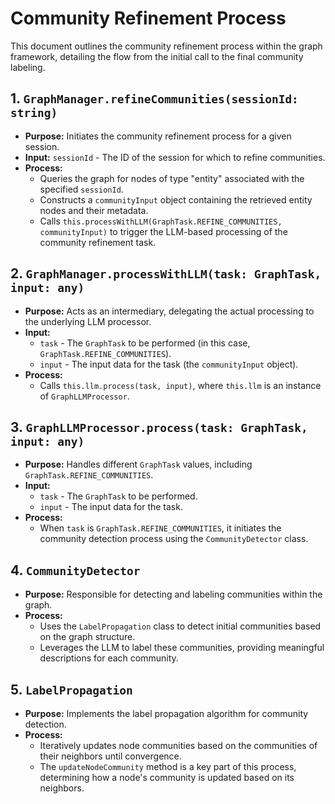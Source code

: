 # Community Refinement Process

This document outlines the community refinement process within the graph framework, detailing the flow from the initial call to the final community labeling.

## 1. `GraphManager.refineCommunities(sessionId: string)`

*   **Purpose:** Initiates the community refinement process for a given session.
*   **Input:** `sessionId` - The ID of the session for which to refine communities.
*   **Process:**
    *   Queries the graph for nodes of type "entity" associated with the specified `sessionId`.
    *   Constructs a `communityInput` object containing the retrieved entity nodes and their metadata.
    *   Calls `this.processWithLLM(GraphTask.REFINE_COMMUNITIES, communityInput)` to trigger the LLM-based processing of the community refinement task.

## 2. `GraphManager.processWithLLM(task: GraphTask, input: any)`

*   **Purpose:** Acts as an intermediary, delegating the actual processing to the underlying LLM processor.
*   **Input:**
    *   `task` - The `GraphTask` to be performed (in this case, `GraphTask.REFINE_COMMUNITIES`).
    *   `input` - The input data for the task (the `communityInput` object).
*   **Process:**
    *   Calls `this.llm.process(task, input)`, where `this.llm` is an instance of `GraphLLMProcessor`.

## 3. `GraphLLMProcessor.process(task: GraphTask, input: any)`

*   **Purpose:** Handles different `GraphTask` values, including `GraphTask.REFINE_COMMUNITIES`.
*   **Input:**
    *   `task` - The `GraphTask` to be performed.
    *   `input` - The input data for the task.
*   **Process:**
    *   When `task` is `GraphTask.REFINE_COMMUNITIES`, it initiates the community detection process using the `CommunityDetector` class.

## 4. `CommunityDetector`

*   **Purpose:** Responsible for detecting and labeling communities within the graph.
*   **Process:**
    *   Uses the `LabelPropagation` class to detect initial communities based on the graph structure.
    *   Leverages the LLM to label these communities, providing meaningful descriptions for each community.

## 5. `LabelPropagation`

*   **Purpose:** Implements the label propagation algorithm for community detection.
*   **Process:**
    *   Iteratively updates node communities based on the communities of their neighbors until convergence.
    *   The `updateNodeCommunity` method is a key part of this process, determining how a node's community is updated based on its neighbors.

